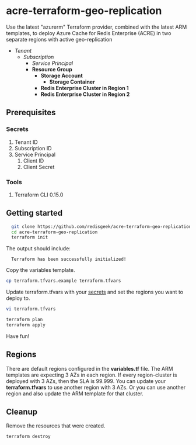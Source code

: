 # acre-terraform-geo-replication

Use the latest "azurerm" Terraform provider,
combined with the latest ARM templates, to deploy
Azure Cache for Redis Enterprise (ACRE)
in two separate regions with active geo-replication

- _Tenant_
  - _Subscription_
    - _Service Principal_
    - **Resource Group**
      - **Storage Account**
        - **Storage Container**
      - **Redis Enterprise Cluster in Region 1**
      - **Redis Enterprise Cluster in Region 2**

## Prerequisites

### Secrets

1. Tenant ID
2. Subscription ID
3. Service Principal
   1. Client ID
   2. Client Secret
    
### Tools

1. Terraform CLI 0.15.0

## Getting started

```bash
  git clone https://github.com/redisgeek/acre-terraform-geo-replication
  cd acre-terraform-geo-replication
  terraform init
```
The output should include:
```text
  Terraform has been successfully initialized!
```
Copy the variables template.
```bash
cp terraform.tfvars.example terraform.tfvars
```
Update terraform.tfvars with your [secrets](#secrets)
and set the regions you want to deploy to.

```bash
vi terraform.tfvars
```

```bash
terraform plan
terraform apply
```

Have fun!

## Regions

There are default regions configured in the **variables.tf** file.
The ARM templates are expecting 3 AZs in each region.
If every region-cluster is deployed with 3 AZs, then the SLA is 99.999.
You can update your **terraform.tfvars** to use another region with 3 AZs.
Or you can use another region and also update the ARM template for that cluster.

## Cleanup

Remove the resources that were created.

```bash
terraform destroy
```
